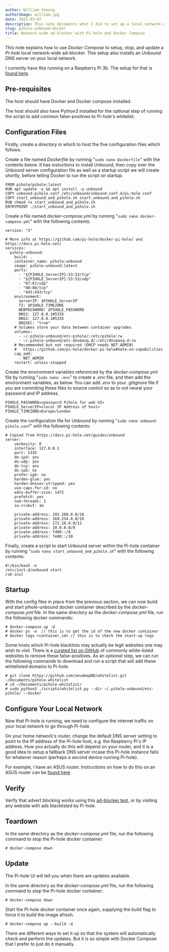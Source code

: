 ```yaml
---
author: William Cheung
authorImage: william.jpg
date: 2022-03-07
description: This note documents what I did to set up a local network-wide ad-blocker using Pi-hole, with a local Unbound DNS server. Setup is done using docker to make it easy to deploy and upgrade on any machine. I currently have this running on a Raspberry Pi.
slug: pihole-unbound-docker
title: Network-wide ad-blocker with Pi-hole and Docker Compose
---
```


This note explains how to use _Docker Compose_ to setup, stop, and update a _Pi-hole_ local network-wide ad-blocker. This setup also installs an _Unbound_ DNS server on your local network.

I currently have this running on a Raspberry Pi 3b. The setup for that is [found here](https://github.com/willy-wagtail/bulbasaur-server/tree/main/pihole-unbound).

## Pre-requisites

The host should have Docker and Docker compose installed.

The host should also have Python3 installed for the optional step of running the script to add common false-positives to Pi-hole's whitelist.

## Configuration Files

Firstly, create a directory in which to host the five configuration files which follows.

Create a file named _Dockerfile_ by running "`sudo nano Dockerfile`" with the contents below. It has instuctions to install Unbound, then copy over the Unbound server configuration file as well as a startup script we will create shortly, before telling Docker to run the script on startup.

```
FROM pihole/pihole:latest
RUN apt update -y && apt install -y unbound
COPY unbound-pihole.conf /etc/unbound/unbound.conf.d/pi-hole.conf
COPY start_unbound_and_pihole.sh start_unbound_and_pihole.sh
RUN chmod +x start_unbound_and_pihole.sh
ENTRYPOINT ./start_unbound_and_pihole.sh
```

Create a file named _docker-compose.yml_ by running "`sudo nano docker-compose.yml`" with the following contents:

```
version: "3"

# More info at https://github.com/pi-hole/docker-pi-hole/ and https://docs.pi-hole.net/
services:
  pihole-unbound:
    build: .
    container_name: pihole-unbound
    image: pihole-unbound:latest
    ports:
      - "${PIHOLE_ServerIP}:53:53/tcp"
      - "${PIHOLE_ServerIP}:53:53/udp"
      - "67:67/udp"
      - "80:80/tcp"
      - "443:443/tcp"
    environment:
      ServerIP: $PIHOLE_ServerIP
      TZ: $PIHOLE_TIMEZONE
      WEBPASSWORD: $PIHOLE_PASSWORD
      DNS1: 127.0.0.1#5335
      DNS2: 127.0.0.1#5335
      DNSSEC: "true"
    # Volumes store your data between container upgrades
    volumes:
      - ~/.pihole-unbound/etc-pihole/:/etc/pihole:rw
      - ~/.pihole-unbound/etc-dnsmasq.d/:/etc/dnsmasq.d:rw
    # Recommended but not required (DHCP needs NET_ADMIN)
    #   https://github.com/pi-hole/docker-pi-hole#note-on-capabilities
    cap_add:
      - NET_ADMIN
    restart: unless-stopped
```

Create the environment variables referenced by the _docker-compose.yml_ file by running "`sudo nano .env`" to create a _.env_ file, and then add the environment variables, as below. You can add _.env_ to your _.gitignore_ file if you are commiting these files to source control so as to not reveal your password and IP address.

```
PIHOLE_PASSWORD=<password Pihole for web UI>
PIHOLE_ServerIP=<local IP Address of host>
PIHOLE_TIMEZONE=Europe/London
```

Create the configuration file for Unbound by running "`sudo nano unbound-pihole.conf`" with the following contents:

```
# Copied from https://docs.pi-hole.net/guides/unbound
server:
    verbosity: 0
    interface: 127.0.0.1
    port: 5335
    do-ip4: yes
    do-udp: yes
    do-tcp: yes
    do-ip6: no
    prefer-ip6: no
    harden-glue: yes
    harden-dnssec-stripped: yes
    use-caps-for-id: no
    edns-buffer-size: 1472
    prefetch: yes
    num-threads: 1
    so-rcvbuf: 1m

    private-address: 192.168.0.0/16
    private-address: 169.254.0.0/16
    private-address: 172.16.0.0/12
    private-address: 10.0.0.0/8
    private-address: fd00::/8
    private-address: fe80::/10
```

Finally, create a script to start Unbound server within the Pi-hole container by running "`sudo nano start_unbound_and_pihole.sh`" with the following contents:

```
#!/bin/bash -e
/etc/init.d/unbound start
/s6-init
```

## Startup

With the config files in place from the previous section, we can now build and start pihole-unbound docker container described by the _docker-compose.yml_ file. In the same directory as the _docker-compose.yml_ file, run the following docker commands:

```
# docker-compose up -d
# docker ps -a  // this is to get the id of the new docker container
# docker logs <container_id> // this is to check the start-up logs
```

Some hosts which Pi-hole blacklists may actually be legit websites one may wish to visit. There is a [curated list on GitHub](https://github.com/anudeepND/whitelist.git) of commonly white-listed websites to remove these false-positives. As an _optional_ step, we can run the following commands to download and run a script that will add these whitelisted domains to Pi-hole.

```
# git clone https://github.com/anudeepND/whitelist.git ~/Documents/pihole-whitelist
# cd ~/Documents/pihole-whitelist/
# sudo python3 ./scripts/whitelist.py --dir ~/.pihole-unbound/etc-pihole/ --docker
```

## Configure Your Local Network

Now that Pi-hole is running, we need to configure the internet traffic on your local network to go through Pi-hole.

On your home network's router, change the default DNS server setting to point to the IP address of the Pi-hole host, e.g. the Raspberry Pi's IP address. How you actually do this will depend on your router, and it is a good idea to setup a fallback DNS server incase this Pi-hole instance fails for whatever reason (perhaps a second device running Pi-hole).

For example, I have an ASUS router. Instructions on how to do this on an ASUS router can be [found here](https://www.asus.com/support/FAQ/1045253/)

## Verify

Verify that advert blocking works using this [ad-blocker test](https://ads-blocker.com/testing/), or by visiting any website with ads blacklisted by Pi-hole.

## Teardown

In the same directory as the _docker-compose.yml_ file, run the following command to stop the Pi-hole docker container:

```
# docker-compose down
```

## Update

The Pi-hole UI will tell you when there are updates available.

In the same directory as the _docker-compose.yml_ file, run the following command to stop the Pi-hole docker container:

```
# docker-compose down
```

Start the Pi-hole docker container once again, supplying the build flag to force it to build the image afresh.

```
# docker-compose up --build -d
```

There are different ways to set it up so that the system will automatically check and perform the updates. But it is so simple with Docker Compose that I prefer to just do it manually.
